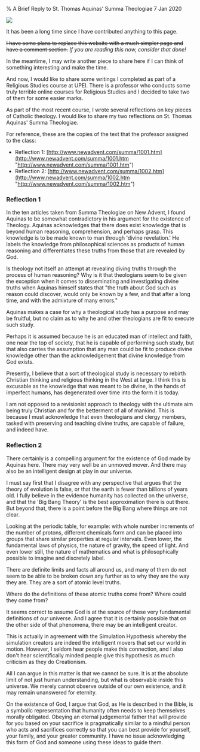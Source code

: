 % A Brief Reply to St. Thomas Aquinas' Summa Theologiae
7 Jan 2020

![](./images/stthomas.jpg)

It has been a long time since I have contributed anything to this page. 

~~I have some plans to replace this website with a much simpler page and have a comment section.~~ *If you are reading this now, consider that done!*

In the meantime, I may write another piece to share here if I can think of something interesting and make the time.

And now, I would like to share some writings I completed as part of a Religious Studies course at UPEI. There is a professor who conducts some truly terrible online courses for Religious Studies and I decided to take two of them for some easier marks.

As part of the most recent course, I wrote several reflections on key pieces of Catholic theology. I would like to share my two reflections on St. Thomas Aquinas' Summa Theologiae.

For reference, these are the copies of the text that the professor assigned to the class:

* Reflection 1: [http://www.newadvent.com/summa/1001.htm](http://www.newadvent.com/summa/1001.htm "http://www.newadvent.com/summa/1001.htm")
* Reflection 2: [http://www.newadvent.com/summa/1002.htm](http://www.newadvent.com/summa/1002.htm "http://www.newadvent.com/summa/1002.htm")

### Reflection 1

In the ten articles taken from Summa Theologiae on New Advent, I found Aquinas to be somewhat contradictory in his argument for the existence of Theology. Aquinas acknowledges that there does exist knowledge that is beyond human reasoning, comprehension, and perhaps grasp. This knowledge is to be made known to man through 'divine revelation.' He labels the knowledge from philosophical sciences as products of human reasoning and differentiates these truths from those that are revealed by God. 

Is theology not itself an attempt at revealing diving truths through the process of human reasoning? Why is it that theologians seem to be given the exception when it comes to disseminating and investigating divine truths when Aquinas himself states that "the truth about God such as reason could discover, would only be known by a few, and that after a long time, and with the admixture of many errors."

Aquinas makes a case for why a theological study has a purpose and may be fruitful, but no claim as to why he and other theologians are fit to execute such study.

Perhaps it is assumed because he is an educated man of intellect and faith, one near the top of society, that he is capable of performing such study, but that also carries the assumption that any man could be fit to produce divine knowledge other than the acknowledgement that divine knowledge from God exists.

Presently, I believe that a sort of theological study is necessary to rebirth Christian thinking and religious thinking in the West at large. I think this is excusable as the knowledge that was meant to be divine, in the hands of imperfect humans, has degenerated over time into the form it is today. 

I am not opposed to a revisionist approach to theology with the ultimate aim being truly Christian and for the betterment of all of mankind. This is because I must acknowledge that even theologians and clergy members, tasked with preserving and teaching divine truths, are capable of failure, and indeed have.

### Reflection 2

There certainly is a compelling argument for the existence of God made by Aquinas here. There may very well be an unmoved mover. And there may also be an intelligent design at play in our universe.

I must say first that I disagree with any perspective that argues that the theory of evolution is false, or that the earth is fewer than billions of years old. I fully believe in the evidence humanity has collected on the universe, and that the 'Big Bang Theory' is the best approximation there is out there. But beyond that, there is a point before the Big Bang where things are not clear.

Looking at the periodic table, for example: with whole number increments of the number of protons, different chemicals form and can be placed into groups that share similar properties at regular intervals. Even lower, the fundamental laws of physics, the nature of gravity, the speed of light. And even lower still, the nature of mathematics and what is philosophically possible to imagine and discretely label.

There are definite limits and facts all around us, and many of them do not seem to be able to be broken down any further as to why they are the way they are. They are a sort of atomic level truths.

Where do the definitions of these atomic truths come from? Where could they come from?

It seems correct to assume God is at the source of these very fundamental definitions of our universe. And I agree that it is certainly possible that on the other side of that phenomena, there may be an intelligent creator. 

This is actually in agreement with the Simulation Hypothesis whereby the simulation creators are indeed the intelligent movers that set our world in motion. However, I seldom hear people make this connection, and I also don't hear scientifically minded people give this hypothesis as much criticism as they do Creationism.

All I can argue in this matter is that we cannot be sure. It is at the absolute limit of not just human understanding, but what is observable inside this universe. We merely cannot observe outside of our own existence, and it may remain unanswered for eternity.

On the existence of God, I argue that God, as He is described in the Bible, is a symbolic representation that humanity often needs to keep themselves morally obligated. Obeying an eternal judgemental father that will provide for you based on your sacrifice is pragmatically similar to a mindful person who acts and sacrifices correctly so that you can best provide for yourself, your family, and your greater community. I have no issue acknowledging this form of God and someone using these ideas to guide them.
